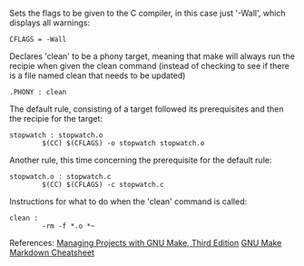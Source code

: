Sets the flags to be given to the C compiler, in this case just '-Wall', which 
displays all warnings:

    CFLAGS = -Wall


Declares 'clean' to be a phony target, meaning that make will always run the recipie when given the clean command (instead of checking to see if there is a file named clean that needs to be updated)

    .PHONY : clean


The default rule, consisting of a target followed its prerequisites and then the recipie for the target:

    stopwatch : stopwatch.o
            $(CC) $(CFLAGS) -o stopwatch stopwatch.o


Another rule, this time concerning the prerequisite for the default rule:

    stopwatch.o : stopwatch.c
            $(CC) $(CFLAGS) -c stopwatch.c


Instructions for what to do when the 'clean' command is called:

    clean :
            -rm -f *.o *~

References:
[Managing Projects with GNU Make, Third Edition](http://oreilly.com/catalog/make3/book/index.csp)
[GNU Make](https://www.gnu.org/software/make/manual/make.html)
[Markdown Cheatsheet](https://github.com/adam-p/markdown-here/wiki/Markdown-Cheatsheet#links)
